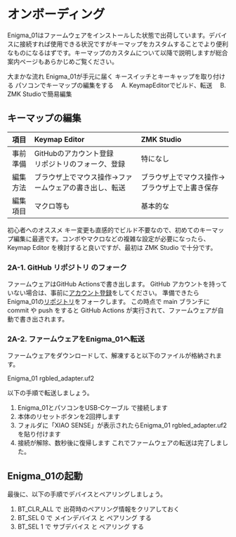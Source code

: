# オンボーディング  
Enigma_01はファームウェアをインストールした状態で出荷しています。デバイスに接続すれば使用できる状況ですがキーマップをカスタムすることでより便利なものになるはずです。キーマップのカスタムについて以降で説明しますが総合案内ページもあらかじめご覧ください。

大まかな流れ
Enigma_01が手元に届く
キースイッチとキーキャップを取り付ける
パソコンでキーマップの編集をする
　A. KeymapEditorでビルド、転送
　B. ZMK Studioで簡易編集

## キーマップの編集
|項目| Keymap Editor|ZMK Studio|  
|:-:|:-|:-|  
|事前準備|GitHubのアカウント登録<br>リポジトリのフォーク、登録|特になし|  
|編集方法|ブラウザ上でマウス操作→ファームウェアの書き出し、転送|ブラウザ上でマウス操作→ブラウザ上で上書き保存|  
|編集項目| マクロ等も|基本的な|  

初心者へのオススメ
キー変更も直感的でビルド不要なので、初めてのキーマップ編集に最適です。コンボやマクロなどの複雑な設定が必要になったら、Keymap Editor を検討すると良いですが、最初は ZMK Studio で十分です。

### 2A-1. GitHub リポジトリ のフォーク
ファームウェアはGitHub Actionsで書き出します。 GitHub アカウントを持っていない場合は、事前に[アカウント登録](https://github.com/signup)をしてください。
準備できたら Enigma_01の[リポジトリ](https://github.com/nazuna293/zmk-config-Enigma_01)をフォークします。
この時点で main ブランチに commit や push をすると GitHub Actions が実行されて、ファームウェアが自動で書き出されます。

### 2A-2. ファームウェアをEnigma_01へ転送
ファームウェアをダウンロードして、解凍すると以下のファイルが格納されます。

Enigma_01 rgbled_adapter.uf2

以下の手順で転送しましょう。
1. Enigma_01とパソコンをUSB-Cケーブル で接続します
2. 本体のリセットボタンを2回押します
3. フォルダに「XIAO SENSE」が表示されたらEnigma_01 rgbled_adapter.uf2を貼り付けます
4. 接続が解除、数秒後に復帰します
これでファームウェアの転送は完了しました。

## Enigma_01の起動  
最後に、以下の手順でデバイスとペアリングしましょう。
1. BT_CLR_ALL で 出荷時のペアリング情報をクリアしておく
2. BT_SEL 0 で メインデバイス と ペアリング する
3. BT_SEL 1 で サブデバイス と ペアリング する
